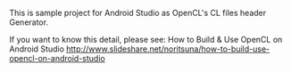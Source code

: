 This is sample project for Android Studio as OpenCL's CL files header Generator.

If you want to know this detail, please see: How to Build & Use OpenCL on Android Studio http://www.slideshare.net/noritsuna/how-to-build-use-opencl-on-android-studio 
